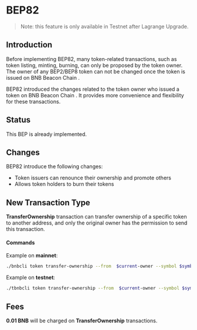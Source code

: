 # BEP82

> Note: this feature is only available in Testnet after Lagrange Upgrade.

## Introduction

Before implementing BEP82, many token-related transactions, such as token listing, minting, burning, can only be proposed by the token owner.  The owner of any BEP2/BEP8  token can not be changed once the token is issued on BNB Beacon Chain .

BEP82 introduced the changes related to the token owner who issued a token on BNB Beacon Chain . It provides more convenience and flexibility for these transactions.

## Status

This BEP is already implemented.

## Changes

BEP82 introduce the following changes:

- Token issuers can renounce their ownership and promote others
- Allows token holders to burn their tokens

## New Transaction Type

**TransferOwnership** transaction can transfer ownership of a specific token to another address, and only the original owner has the permission to send this transaction.

#### Commands

Example on **mainnet**:

```bash
./bnbcli token transfer-ownership --from  $current-owner --symbol $symbol --new-owner $new-owner  --chain-id Binance-Chain-Tigris   --node  https://dataseed5.defibit.io:443 --trust-node
```
Example on **testnet**:

```bash
./tbnbcli token transfer-ownership --from  $current-owner --symbol $symbol --new-owner $new-owner --chain-id Binance-Chain-Nile  --node=data-seed-pre-2-s1.bnbchain.org:80--trust-node
```

## Fees

**0.01 BNB** will be charged on **TransferOwnership** transactions.




